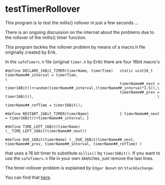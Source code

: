 # testTimerRollover
This program is to test the millis() rollover in just a few seconds ...

There is an ongoing discussion on the internat about the problems due to 
the rollover of the millis() timer function.

This program tackles the rollover problem by means of a macro.h file originally created by Erik.

In the `safeTimers.h` file (original `timer.h` by Erik) there are four 16bit macro's
```
#define DECLARE_16Bit_TIMER(timerName, timerTime)   static uint16_t timerName##_interval = timerTime,                                       \
                                                    timerName##_next = timer16Bit()+random(timerName##_interval,(timerName##_interval*1.5)),\
                                                    timerName##_prev = timer16Bit(),                                                        \
                                                    timerName##_refTime = timer16Bit();

#define RESTART_16Bit_TIMER(timerName)              { timerName##_next = timer16Bit()+timerName##_interval; }

#define TIME_LEFT_16Bit(timerName)                  (__TIME_LEFT_16Bit(timerName##_next))

#define DUE_16Bit(timerName) (__DUE_16Bit(timerName##_next, timerName##_prev, timerName##_interval, timerName##_refTime) )
```

that uses a 16 bit timer to substitute `millis()` by `timer16Bit()`.
If you want to use the `safeTimers.h` file in your own sketches, just remove the last lines.

The timer-rollover problem is explained by `Edgar Bonet` on `StackExchange`.

You can find that [here](https://arduino.stackexchange.com/questions/12587/how-can-i-handle-the-millis-rollover).

